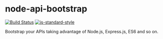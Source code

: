 # node-api-bootstrap

[![Build Status](https://travis-ci.org/dgaubert/node-api-bootstrap.svg?branch=master)](https://travis-ci.org/dgaubert/node-api-bootstrap)
[![js-standard-style](https://img.shields.io/badge/code%20style-standard-brightgreen.svg)](http://standardjs.com/)

Bootstrap your APIs taking advantage of Node.js, Express.js, ES6 and so on.
